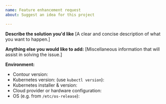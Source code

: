 ```yaml
---
name: Feature enhancement request
about: Suggest an idea for this project

---
```


**Describe the solution you'd like**
[A clear and concise description of what you want to happen.]


**Anything else you would like to add:**
[Miscellaneous information that will assist in solving the issue.]


**Environment:**

- Contour version:
- Kubernetes version: (use `kubectl version`):
- Kubernetes installer & version:
- Cloud provider or hardware configuration:
- OS (e.g. from `/etc/os-release`):
